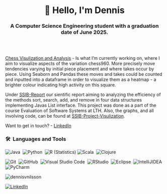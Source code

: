 <h1 align="center">👋 Hello, I'm Dennis</h1>
<h3 align="center">A Computer Science Engineering student with a graduation date of June 2025.</h3>

 <br />
 <br />
  
[Chess Visulization and Analysis](https://github.com/users/DennisVNilsson/projects/2) - Is what I’m currently working on, where I aim to visualize aspects of the variation chess960. More precisely move tendencies varying by initial piece placement and where takes occur by piece. Using Seaborn and Pandas these moves and takes could be counted and inputted into a dataframe in order to visualize them as a heatmap - a brighter colour indicating high activity on this square. </h4>

Under [SSIB-Report](https://github.com/DennisVNilsson/SSIB-Report) our sientific report aiming to analyzing the efficiency of the methods sort, search, add, and remove in four data structures implementing Javas List interface. This project was done as a part of the course Evaluation of Software Systems at LTH. Also, the graphs, and all involving code, can be found at [SSIB-Project-Visulization](https://github.com/DennisVNilsson/SSIB-Project-Visulization). 

Want to get in touch?  - [LinkedIn](https://www.linkedin.com/in/dennisnilssonvilhelm/)      

### 🛠 &nbsp;Languages and Tools

![Java](https://img.shields.io/badge/-Java-05122A?style=flat&logo=Java&logoColor=FFA518)&nbsp;
![Python](https://img.shields.io/badge/-Python-05122A?style=flat&logo=python)&nbsp;
![R (Statistics)](https://img.shields.io/badge/-R-05122A?style=flat&logo=R&logoColor=276DC3)
![Scala](https://img.shields.io/badge/-Scala-05122A?style=flat&logo=Scala)&nbsp;
![Clojure](https://img.shields.io/badge/-Clojure-05122A?style=flat&logo=Clojure)&nbsp;


![Git](https://img.shields.io/badge/-Git-05122A?style=flat&logo=git)&nbsp;
![GitHub](https://img.shields.io/badge/-GitHub-05122A?style=flat&logo=github)&nbsp;
![Visual Studio Code](https://img.shields.io/badge/-Visual%20Studio%20Code-05122A?style=flat&logo=visual-studio-code&logoColor=007ACC)&nbsp;
![RStudio](https://img.shields.io/badge/-RStudio-05122A?style=flat&logo=rstudio)&nbsp;
![Eclipse](https://img.shields.io/badge/-Eclipse-05122A?style=flat&logo=eclipse-ide&logoColor=2C2255)&nbsp;
![IntelliJIDEA](https://img.shields.io/badge/-IntelliJIDEA-05122A?style=flat&logo=IntelliJIDEA)&nbsp;
![PyCharm](https://img.shields.io/badge/-PyCharm-05122A?style=flat&logo=PyCharm)&nbsp;





<p align="left"> <img src="https://komarev.com/ghpvc/?username=dennisvnilsson&label=Profile%20views&color=0e75b6&style=flat" alt="dennisvnilsson" /> </p>
<a href="https://www.linkedin.com/in/dennisnilssonvilhelm/" target="_blank"><img src="https://img.shields.io/badge/LinkedIn-%230077B5.svg?&style=flat-square&logo=linkedin&logoColor=white" alt="LinkedIn"></a> 
<!--
**DennisVNilsson/DennisVNilsson** is a ✨ _special_ ✨ repository because its `README.md` (this file) appears on your GitHub profile.

Here are some ideas to get you started:

- 🔭 I’m currently working on ...
- 🌱 I’m currently learning ...
- 👯 I’m looking to collaborate on ...
- 🤔 I’m looking for help with ...
- 💬 Ask me about ...
- 📫 How to reach me: ...
- 😄 Pronouns: ...
- ⚡ Fun fact: ...
-->

